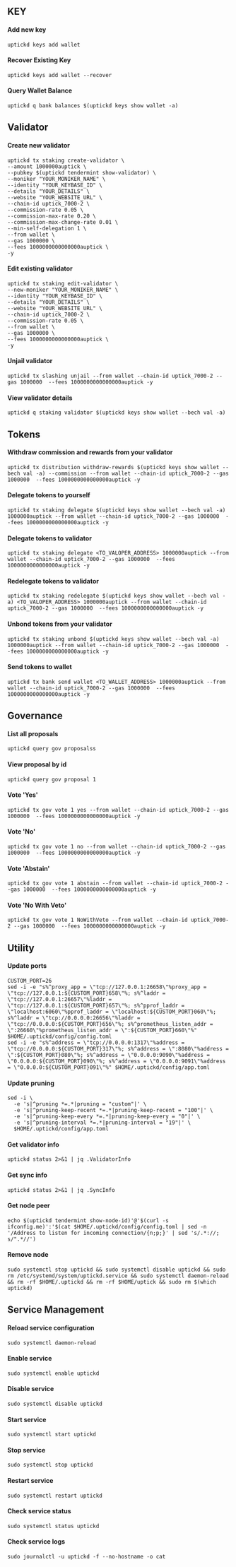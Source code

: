 ## KEY

#### Add new key

```
uptickd keys add wallet
```

#### Recover Existing Key

```
uptickd keys add wallet --recover
```

#### Query Wallet Balance

```
uptickd q bank balances $(uptickd keys show wallet -a)
```

## Validator


#### Create new validator
```
uptickd tx staking create-validator \
--amount 1000000auptick \
--pubkey $(uptickd tendermint show-validator) \
--moniker "YOUR_MONIKER_NAME" \
--identity "YOUR_KEYBASE_ID" \
--details "YOUR_DETAILS" \
--website "YOUR_WEBSITE_URL" \
--chain-id uptick_7000-2 \
--commission-rate 0.05 \
--commission-max-rate 0.20 \
--commission-max-change-rate 0.01 \
--min-self-delegation 1 \
--from wallet \
--gas 1000000 \
--fees 1000000000000000auptick \
-y
```

#### Edit existing validator

```
uptickd tx staking edit-validator \
--new-moniker "YOUR_MONIKER_NAME" \
--identity "YOUR_KEYBASE_ID" \
--details "YOUR_DETAILS" \
--website "YOUR_WEBSITE_URL" \
--chain-id uptick_7000-2 \
--commission-rate 0.05 \
--from wallet \
--gas 1000000 \
--fees 1000000000000000auptick \
-y
```

#### Unjail validator

```
uptickd tx slashing unjail --from wallet --chain-id uptick_7000-2 --gas 1000000  --fees 1000000000000000auptick -y
```

#### View validator details

```
uptickd q staking validator $(uptickd keys show wallet --bech val -a)
```

## Tokens

#### Withdraw commission and rewards from your validator

```
uptickd tx distribution withdraw-rewards $(uptickd keys show wallet --bech val -a) --commission --from wallet --chain-id uptick_7000-2 --gas 1000000  --fees 1000000000000000auptick -y
```

#### Delegate tokens to yourself

```
uptickd tx staking delegate $(uptickd keys show wallet --bech val -a) 1000000auptick --from wallet --chain-id uptick_7000-2 --gas 1000000  --fees 1000000000000000auptick -y
```

#### Delegate tokens to validator

```
uptickd tx staking delegate <TO_VALOPER_ADDRESS> 1000000auptick --from wallet --chain-id uptick_7000-2 --gas 1000000  --fees 1000000000000000auptick -y
```

#### Redelegate tokens to validator

```
uptickd tx staking redelegate $(uptickd keys show wallet --bech val -a) <TO_VALOPER_ADDRESS> 1000000auptick --from wallet --chain-id uptick_7000-2 --gas 1000000  --fees 1000000000000000auptick -y
```

#### Unbond tokens from your validator

```
uptickd tx staking unbond $(uptickd keys show wallet --bech val -a) 1000000auptick --from wallet --chain-id uptick_7000-2 --gas 1000000  --fees 1000000000000000auptick -y
```

#### Send tokens to wallet

```
uptickd tx bank send wallet <TO_WALLET_ADDRESS> 1000000auptick --from wallet --chain-id uptick_7000-2 --gas 1000000  --fees 1000000000000000auptick -y
```

## Governance

#### List all proposals

```
uptickd query gov proposalss
```

#### View proposal by id

```
uptickd query gov proposal 1
```

#### Vote 'Yes'

```
uptickd tx gov vote 1 yes --from wallet --chain-id uptick_7000-2 --gas 1000000  --fees 1000000000000000auptick -y
```

#### Vote 'No'

```
uptickd tx gov vote 1 no --from wallet --chain-id uptick_7000-2 --gas 1000000  --fees 1000000000000000auptick -y
```

#### Vote 'Abstain'

```
uptickd tx gov vote 1 abstain --from wallet --chain-id uptick_7000-2 --gas 1000000  --fees 1000000000000000auptick -y
```

#### Vote 'No With Veto'

```
uptickd tx gov vote 1 NoWithVeto --from wallet --chain-id uptick_7000-2 --gas 1000000  --fees 1000000000000000auptick -y
```

## Utility

#### Update ports

```
CUSTOM_PORT=26
sed -i -e "s%^proxy_app = \"tcp://127.0.0.1:26658\"%proxy_app = \"tcp://127.0.0.1:${CUSTOM_PORT}658\"%; s%^laddr = \"tcp://127.0.0.1:26657\"%laddr = \"tcp://127.0.0.1:${CUSTOM_PORT}657\"%; s%^pprof_laddr = \"localhost:6060\"%pprof_laddr = \"localhost:${CUSTOM_PORT}060\"%; s%^laddr = \"tcp://0.0.0.0:26656\"%laddr = \"tcp://0.0.0.0:${CUSTOM_PORT}656\"%; s%^prometheus_listen_addr = \":26660\"%prometheus_listen_addr = \":${CUSTOM_PORT}660\"%" $HOME/.uptickd/config/config.toml
sed -i -e "s%^address = \"tcp://0.0.0.0:1317\"%address = \"tcp://0.0.0.0:${CUSTOM_PORT}317\"%; s%^address = \":8080\"%address = \":${CUSTOM_PORT}080\"%; s%^address = \"0.0.0.0:9090\"%address = \"0.0.0.0:${CUSTOM_PORT}090\"%; s%^address = \"0.0.0.0:9091\"%address = \"0.0.0.0:${CUSTOM_PORT}091\"%" $HOME/.uptickd/config/app.toml
```

#### Update pruning

```
sed -i \
  -e 's|^pruning *=.*|pruning = "custom"|' \
  -e 's|^pruning-keep-recent *=.*|pruning-keep-recent = "100"|' \
  -e 's|^pruning-keep-every *=.*|pruning-keep-every = "0"|' \
  -e 's|^pruning-interval *=.*|pruning-interval = "19"|' \
  $HOME/.uptickd/config/app.toml
```

#### Get validator info

```
uptickd status 2>&1 | jq .ValidatorInfo
```

#### Get sync info

```
uptickd status 2>&1 | jq .SyncInfo
```

#### Get node peer

```
echo $(uptickd tendermint show-node-id)'@'$(curl -s ifconfig.me)':'$(cat $HOME/.uptickd/config/config.toml | sed -n '/Address to listen for incoming connection/{n;p;}' | sed 's/.*://; s/".*//')
```

#### Remove node

```
sudo systemctl stop uptickd && sudo systemctl disable uptickd && sudo rm /etc/systemd/system/uptickd.service && sudo systemctl daemon-reload && rm -rf $HOME/.uptickd && rm -rf $HOME/uptick && sudo rm $(which uptickd) 
```

## Service Management

#### Reload service configuration

```
sudo systemctl daemon-reload
```

#### Enable service

```
sudo systemctl enable uptickd
```

#### Disable service

```
sudo systemctl disable uptickd
```

#### Start service

```
sudo systemctl start uptickd
```

#### Stop service

```
sudo systemctl stop uptickd
```

#### Restart service

```
sudo systemctl restart uptickd
```

#### Check service status

```
sudo systemctl status uptickd
```

#### Check service logs

```
sudo journalctl -u uptickd -f --no-hostname -o cat
```